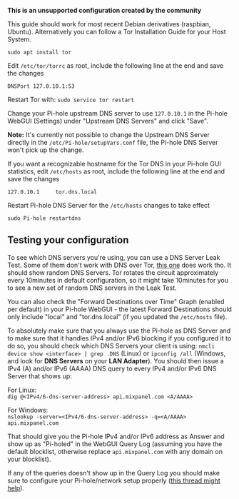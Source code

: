 **This is an unsupported configuration created by the community**

This guide should work for most recent Debian derivatives (raspbian, Ubuntu). Alternatively you can follow a Tor Installation Guide for your Host System.
```
sudo apt install tor
```

Edit `/etc/tor/torrc` as root, include the following line at the end and save the changes
```
DNSPort 127.0.10.1:53
```

Restart Tor with: `sudo service tor restart`

Change your Pi-hole upstream DNS server to use `127.0.10.1` in the Pi-hole WebGUI (Settings) under "Upstream DNS Servers" and click "Save".

**Note:** It's currently not possible to change the Upstream DNS Server directly in the `/etc/Pi-hole/setupVars.conf` file, the Pi-hole DNS Server won't pick up the change.

If you want a recognizable hostname for the Tor DNS in your Pi-hole GUI statistics, edit `/etc/hosts` as root, include the following line at the end and save the changes
```
127.0.10.1     tor.dns.local
```
 Restart Pi-hole DNS Server for the `/etc/hosts` changes to take effect
```
sudo Pi-hole restartdns
```
## Testing your configuration

 To see which DNS servers you're using, you can use a DNS Server Leak Test. Some of them don't work with DNS over Tor, [this one](https://dns-leak.com/) does work tho. It should show random DNS Servers. Tor rotates the circuit approximately every 10minutes in default configuration, so it might take 10minutes for you to see a new set of random DNS servers in the Leak Test.

 You can also check the "Forward Destinations over Time" Graph (enabled per default) in your Pi-hole WebGUI - the latest Forward Destinations should only include "local" and "tor.dns.local" (if you updated the `/etc/hosts` file).
 
 To absolutely make sure that you always use the Pi-hole as DNS Server and to make sure that it handles IPv4 and/or IPv6 blocking if you configured it to do so, you should check which DNS Servers your client is using: `nmcli device show <interface> | grep .DNS` (Linux) or `ipconfig /all` (Windows, and look for **DNS Servers** on your **LAN Adapter**). You should then issue a IPv4 (A) and/or IPv6 (AAAA) DNS query to every IPv4 and/or IPv6 DNS Server that shows up:

 For Linux:  
 ```dig @<IPv4/6-dns-server-address> api.mixpanel.com <A/AAAA>```

 For Windows:  
```nslookup -server=<IPv4/6-dns-server-address> -q=<A/AAAA> api.mixpanel.com``` 

That should give you the Pi-hole IPv4 and/or IPv6 address as Answer and show up as "Pi-holed" in the WebGUI Query Log (assuming you have the default blocklist, otherwise replace `api.mixpanel.com` with any domain on your blocklist). 

If any of the queries doesn't show up in the Query Log you should make sure to configure your Pi-hole/network setup properly ([this thread might help](https://www.reddit.com/r/Pi-hole/comments/7e0jg9/dns_over_tor/dq4kkvg/)).
 
